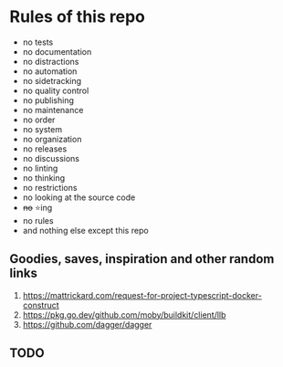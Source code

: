 # Rules of this repo

- no tests
- no documentation
- no distractions
- no automation
- no sidetracking
- no quality control
- no publishing
- no maintenance
- no order
- no system
- no organization
- no releases
- no discussions
- no linting
- no thinking
- no restrictions
- no looking at the source code
- ~~no~~ ⭐️ing
- no rules
- and nothing else except this repo

## Goodies, saves, inspiration and other random links

1. https://mattrickard.com/request-for-project-typescript-docker-construct
2. https://pkg.go.dev/github.com/moby/buildkit/client/llb
3. https://github.com/dagger/dagger

## TODO
